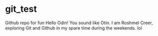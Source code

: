# git_test
Github repo for fun
Hello Odin! You sound like Otin. I am Roshmel Creer, exploring Git and Github in my spare time during the weekends. lol
